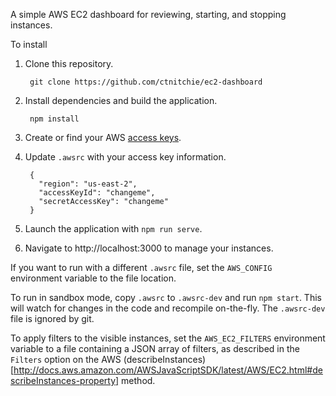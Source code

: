 A simple AWS EC2 dashboard for reviewing, starting, and stopping instances.

To install

1. Clone this repository.

        git clone https://github.com/ctnitchie/ec2-dashboard

2. Install dependencies and build the application.

        npm install

3. Create or find your AWS [access keys](http://docs.aws.amazon.com/AWSSimpleQueueService/latest/SQSGettingStartedGuide/AWSCredentials.html).
4. Update `.awsrc` with your access key information.

        {
          "region": "us-east-2",
          "accessKeyId": "changeme",
          "secretAccessKey": "changeme"
        }

5. Launch the application with `npm run serve`.
6. Navigate to http://localhost:3000 to manage your instances.

If you want to run with a different `.awsrc` file, set the `AWS_CONFIG`
environment variable to the file location.

To run in sandbox mode, copy `.awsrc` to `.awsrc-dev` and run `npm start`. This
will watch for changes in the code and recompile on-the-fly. The `.awsrc-dev`
file is ignored by git.

To apply filters to the visible instances, set the `AWS_EC2_FILTERS` environment
variable to a file containing a JSON array of filters, as described in the
`Filters` option on the AWS (describeInstances)[http://docs.aws.amazon.com/AWSJavaScriptSDK/latest/AWS/EC2.html#describeInstances-property]
method.
